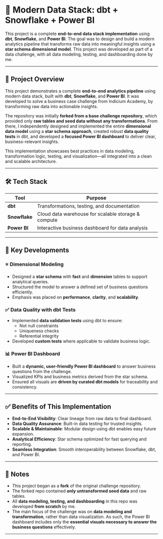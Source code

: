 # 🧱 Modern Data Stack: dbt + Snowflake + Power BI

This project is a complete **end-to-end data stack implementation** using **dbt**, **Snowflake**, and **Power BI**. The goal was to design and build a modern analytics pipeline that transforms raw data into meaningful insights using a **star schema dimensional model**. This project was developed as part of a data challenge, with all data modeling, testing, and dashboarding done by me.

---

## 🚀 Project Overview

This project demonstrates a complete **end-to-end analytics pipeline** using modern data stack, built with **dbt**, **Snowflake**, and **Power BI**. It was developed to solve a business case challenge from Indicium Academy, by transforming raw data into actionable insights.

The repository was initially **forked from a base challenge repository**, which provided only **raw tables and seed data without any transformations**. From there, I independently designed and implemented the entire **dimensional data model** using a **star schema approach**, created robust **data quality tests** in dbt, and developed a **focused Power BI dashboard** to deliver clear, business-relevant insights.

This implementation showcases best practices in data modeling, transformation logic, testing, and visualization—all integrated into a clean and scalable architecture.

---

## 🛠️ Tech Stack

| Tool         | Purpose                                          |
|--------------|--------------------------------------------------|
| **dbt**      | Transformations, testing, and documentation       |
| **Snowflake**| Cloud data warehouse for scalable storage & compute |
| **Power BI** | Interactive business dashboard for data analysis  |

---

## 📐 Key Developments

### ⭐ Dimensional Modeling

- Designed a **star schema** with **fact** and **dimension** tables to support analytical queries.
- Structured the model to answer a defined set of business questions efficiently.
- Emphasis was placed on **performance**, **clarity**, and **scalability**.

### ✅ Data Quality with dbt Tests

- Implemented **data validation tests** using dbt to ensure:
  - Not null constraints  
  - Uniqueness checks  
  - Referential integrity  
- Developed **custom tests** where applicable to validate business logic.

### 📊 Power BI Dashboard

- Built a **dynamic, user-friendly Power BI dashboard** to answer business questions from the challenge.
- Visualized KPIs and business metrics derived from the star schema.
- Ensured all visuals are **driven by curated dbt models** for traceability and consistency.

---

## ✅ Benefits of This Implementation

- **End-to-End Visibility**: Clear lineage from raw data to final dashboard.
- **Data Quality Assurance**: Built-in data testing for trusted insights.
- **Scalable & Maintainable**: Modular design using dbt enables easy future expansion.
- **Analytical Efficiency**: Star schema optimized for fast querying and reporting.
- **Seamless Integration**: Smooth interoperability between Snowflake, dbt, and Power BI.

---

## 📌 Notes

- This project began as a **fork** of the original challenge repository.
- The forked repo contained **only untransformed seed data** and raw tables.
- All **data modeling, testing, and dashboarding** in this repo was developed **from scratch** by me.
- The main focus of the challenge was on **data modeling and transformation**, rather than data visualization. As such, the Power BI dashboard includes only the **essential visuals necessary to answer the business questions** effectively.


---

